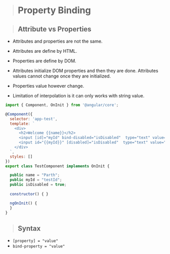 ># Property Binding

>## Attribute vs Properties
- Attributes and properties are not the same.
- Attributes are define by HTML.
- Properties are define by DOM.
- Attributes initialize DOM properties and then they are done. Attributes values cannot change once they are initialized.
- Properties value however change.

- Limitation of interpolation is it can only works with string value.


```js
import { Component, OnInit } from '@angular/core';

@Component({
  selector: 'app-test',
  template: `
    <div>
      <h2>Welcome {{name}}</h2>
      <input [id]="myId" bind-disabled="isDisabled"  type="text" value="Parth">
      <input id="{{myId}}" [disabled]="isDisabled"  type="text" value="Parth">
    </div>
  `,
  styles: []
})
export class TestComponent implements OnInit {

  public name = "Parth";
  public myId = "testId";
  public isDisabled = true;
 
  constructor() { }

  ngOnInit() {
  }
}

```
>## Syntax
- `[property] = "value"`
- `bind-property = "value"`